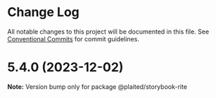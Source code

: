 # Change Log

All notable changes to this project will be documented in this file.
See [Conventional Commits](https://conventionalcommits.org) for commit guidelines.

# 5.4.0 (2023-12-02)

**Note:** Version bump only for package @plaited/storybook-rite

